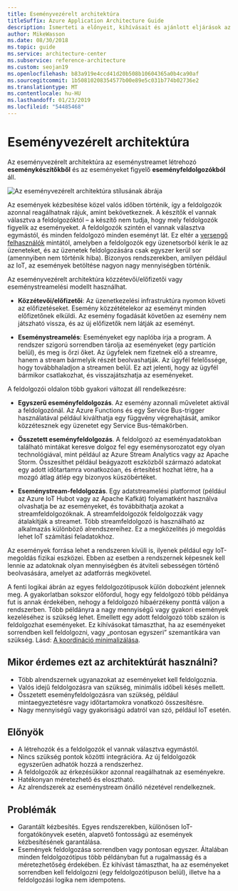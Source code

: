 ```yaml
---
title: Eseményvezérelt architektúra
titleSuffix: Azure Application Architecture Guide
description: Ismerteti a előnyeit, kihívásait és ajánlott eljárások az eseményvezérelt és IoT-architektúráival az Azure-ban.
author: MikeWasson
ms.date: 08/30/2018
ms.topic: guide
ms.service: architecture-center
ms.subservice: reference-architecture
ms.custom: seojan19
ms.openlocfilehash: b83a919e4ccd41d20b508b10604365a0b4ca90af
ms.sourcegitcommit: 1b50810208354577b00e89e5c031b774b02736e2
ms.translationtype: MT
ms.contentlocale: hu-HU
ms.lasthandoff: 01/23/2019
ms.locfileid: "54485468"
---
```

# <a name="event-driven-architecture-style"></a>Eseményvezérelt architektúra

Az eseményvezérelt architektúra az eseménystreamet létrehozó **eseménykészítőkből** és az eseményeket figyelő **eseményfeldolgozókból** áll.

![Az eseményvezérelt architektúra stílusának ábrája](./images/event-driven.svg)

Az események kézbesítése közel valós időben történik, így a feldolgozók azonnal reagálhatnak rájuk, amint bekövetkeznek. A készítők el vannak választva a feldolgozóktól – a készítő nem tudja, hogy mely feldolgozók figyelik az eseményeket. A feldolgozók szintén el vannak választva egymástól, és minden feldolgozó minden eseményt lát. Ez eltér a [versengő felhasználók][competing-consumers] mintától, amelyben a feldolgozók egy üzenetsorból kérik le az üzeneteket, és az üzenetek feldolgozására csak egyszer kerül sor (amennyiben nem történik hiba). Bizonyos rendszerekben, amilyen például az IoT, az események betöltése nagyon nagy mennyiségben történik.

Az eseményvezérelt architektúra közzétevői/előfizetői vagy eseménystreamelési modellt használhat.

- **Közzétevői/előfizetői**: Az üzenetkezelési infrastruktúra nyomon követi az előfizetéseket. Esemény közzétételekor az eseményt minden előfizetőnek elküldi. Az esemény fogadását követően az esemény nem játszható vissza, és az új előfizetők nem látják az eseményt.

- **Eseménystreamelés**: Eseményeket egy naplóba írja a program. A rendszer szigorú sorrendben tárolja az eseményeket (egy partíción belül), és meg is őrzi őket. Az ügyfelek nem fizetnek elő a streamre, hanem a stream bármelyik részét beolvashatják. Az ügyfél felelőssége, hogy továbbhaladjon a streamen belül. Ez azt jelenti, hogy az ügyfél bármikor csatlakozhat, és visszajátszhatja az eseményeket.

A feldolgozói oldalon több gyakori változat áll rendelkezésre:

- **Egyszerű eseményfeldolgozás**. Az esemény azonnali műveletet aktivál a feldolgozónál. Az Azure Functions és egy Service Bus-trigger használatával például kiválthatja egy függvény végrehajtását, amikor közzétesznek egy üzenetet egy Service Bus-témakörben.

- **Összetett eseményfeldolgozás**. A feldolgozó az eseményadatokban található mintákat keresve dolgoz fel egy eseménysorozatot egy olyan technológiával, mint például az Azure Stream Analytics vagy az Apache Storm. Összesíthet például beágyazott eszközből származó adatokat egy adott időtartamra vonatkozóan, és értesítést hozhat létre, ha a mozgó átlag átlép egy bizonyos küszöbértéket.

- **Eseménystream-feldolgozás**. Egy adatstreamelési platformot (például az Azure IoT Hubot vagy az Apache Kafkát) folyamatként használva olvashatja be az eseményeket, és továbbíthatja azokat a streamfeldolgozóknak. A streamfeldolgozók feldolgozzák vagy átalakítják a streamet. Több streamfeldolgozó is használható az alkalmazás különböző alrendszereihez. Ez a megközelítés jó megoldás lehet IoT számítási feladatokhoz.

Az események forrása lehet a rendszeren kívüli is, ilyenek például egy IoT-megoldás fizikai eszközei. Ebben az esetben a rendszernek képesnek kell lennie az adatoknak olyan mennyiségben és átviteli sebességen történő beolvasására, amelyet az adatforrás megkövetel.

A fenti logikai ábrán az egyes feldolgozótípusok külön dobozként jelennek meg. A gyakorlatban sokszor előfordul, hogy egy feldolgozó több példánya fut is annak érdekében, nehogy a feldolgozó hibaérzékeny ponttá váljon a rendszerben. Több példányra a nagy mennyiségű vagy gyakori események kezeléséhez is szükség lehet. Emellett egy adott feldolgozó több szálon is feldolgozhat eseményeket. Ez kihívásokat támaszthat, ha az eseményeket sorrendben kell feldolgozni, vagy „pontosan egyszeri” szemantikára van szükség. Lásd: [A koordináció minimalizálása][minimize-coordination].

## <a name="when-to-use-this-architecture"></a>Mikor érdemes ezt az architektúrát használni?

- Több alrendszernek ugyanazokat az eseményeket kell feldolgoznia.
- Valós idejű feldolgozásra van szükség, minimális időbeli késés mellett.
- Összetett eseményfeldolgozásra van szükség, például mintaegyeztetésre vagy időtartamokra vonatkozó összesítésre.
- Nagy mennyiségű vagy gyakoriságú adatról van szó, például IoT esetén.

## <a name="benefits"></a>Előnyök

- A létrehozók és a feldolgozók el vannak választva egymástól.
- Nincs szükség pontok közötti integrációra. Az új feldolgozók egyszerűen adhatók hozzá a rendszerhez.
- A feldolgozók az érkezésükkor azonnal reagálhatnak az eseményekre.
- Hatékonyan méretezhető és elosztható.
- Az alrendszerek az eseménystream önálló nézetével rendelkeznek.

## <a name="challenges"></a>Problémák

- Garantált kézbesítés. Egyes rendszerekben, különösen IoT-forgatókönyvek esetén, alapvető fontosságú az események kézbesítésének garantálása.
- Események feldolgozása sorrendben vagy pontosan egyszer. Általában minden feldolgozótípus több példányban fut a rugalmasság és a méretezhetőség érdekében. Ez kihívást támaszthat, ha az eseményeket sorrendben kell feldolgozni (egy feldolgozótípuson belül), illetve ha a feldolgozási logika nem idempotens.

 <!-- links -->

[competing-consumers]: ../../patterns/competing-consumers.md
[minimize-coordination]: ../design-principles/minimize-coordination.md
